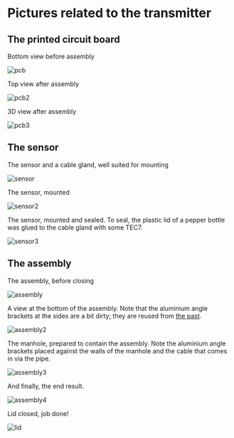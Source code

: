 # Pictures related to the transmitter

## The printed circuit board

Bottom view before assembly

![pcb](transmitter-pcb.jpg)

Top view after assembly

![pcb2](transmitter-pcb2.jpg)

3D view after assembly

![pcb3](transmitter-pcb3.jpg)

## The sensor

The sensor and a cable gland, well suited for mounting

![sensor](sensor-and-cable-gland.jpg)

The sensor, mounted

![sensor2](sensor-mounted.jpg)

The sensor, mounted and sealed.
To seal, the plastic lid of a pepper bottle was glued to the cable gland with some TEC7.

![sensor3](sensor-mounted-and-sealed.jpg)

## The assembly

The assembly, before closing

![assembly](transmitter-assembly-open.jpg)

A view at the bottom of the assembly.
Note that the aluminium angle brackets at the sides are a bit dirty;
they are reused from [the past](history.md).

![assembly2](transmitter-assembly-bottom.jpg)

The manhole, prepared to contain the assembly.
Note the aluminium angle brackets placed against the walls of the manhole
and the cable that comes in via the pipe.

![assembly3](transmitter-assembly-manhole-prepared.jpg)

And finally, the end result.

![assembly4](transmitter-assembly-in-manhole.jpg)

Lid closed, job done!

![lid](lid.jpg)



